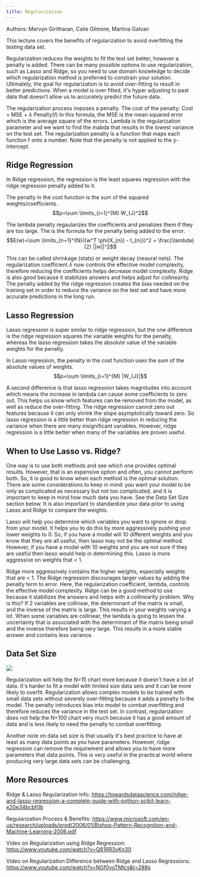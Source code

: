 ```yaml
---
title: Regularization
---
```

Authors: Mervyn Giritharan, Calie Gilmore, Martina Galvan

This lecture covers the benefits of regularization to avoid overfitting the testing data set.

Regularization reduces the weights to fit the test set better, however a penalty is added. There can be many possible options to use regularization, such as Lasso and Ridge, so you need to use domain knowledge to decide which regularization method is preferred to constrain your solution.
Ultimately, the goal for regularization is to avoid over-fitting to result in better predictions. When a model is over fitted, it's hyper adjusting to past data that doesn't allow us to accurately predict the future data. 

The regularization process imposes a penalty.
The cost of the penalty: Cost = MSE +  $\lambda$ Penalty(f)
In this formula, the MSE is the mean squared error which is the average square of the errors. Lambda is the regularization parameter and we want to find the mabda that results in the lowest variance on the test set. The regularization penalty is a function that maps each function f onto a number. Note that the penalty is not applied to the y-intercept.

## Ridge Regression
In Ridge regression, the regression is the least squares regression with the ridge regression penalty added to it.

The penalty in the cost function is the sum of the squared weights/coefficients. 
$$p=\sum \limits_{i=1}^{M} W_{J}^2$$

The lambda penalty regaularizes the coefficients and penalizes them if they are too large. The is the formula for the penalty being added to the error.
$$E(w)=\sum \limits_{n=1}^{N}({w^T \phi(X_{n}) - t_{n}})^2 + \frac{\lambda}{2} ||w||^2$$

This can be called shrinkage (stats) or weight decay (neaural nets). The regularization coefficient $\lambda$ now controls the effective model complexity, therefore reducing the coefficients helps decrease model complexity. Ridge is also good because it stabilizes answers and helps adjust for collinearity. The penalty added by the ridge regression creates the bias needed on the training set in order to reduce the variance on the test set and have more accurate predictions in the long run.

## Lasso Regression
Lasso regression is super similar to ridge regression, but the one difference is the ridge regression squares the variable weights for the penalty, whereas the lasso regression takes the absolute value of the variable weights for the penalty.

In Lasso regression, the penalty in the cost function uses the sum of the absolute values of weights. 
$$p=\sum \limits_{i=1}^{M} |W_{J}|$$

A second difference is that lasso regression takes magnitudes into account which means the increase in lambda can cause some coefficients to zero out. This helps us know which features can be removed from the model, as well as reduce the over-fitting. The ridge regression cannot zero out features because it can only shrink the slope asymptotically toward zero. So lasso regression is a little better than ridge regression in reducing the variance when there are many insignificant variables. However, ridge regression is a little better when many of the variables are proven useful.

## When to Use Lasso vs. Ridge?
One way is to use both methods and see which one provides optimal results. However, that is an expensive option and often, you cannot perform both. So, it is good to know when each method is the optimal solution. There are some considerations to keep in mind: you want your model to be only as complicated as necessary but not too complicated, and it is important to keep in mind how much data you have. See the Data Set Size section below. It is also important to standardize your data prior to using Lasso and Ridge to compare the weights.

Lasso will help you determine which variables you want to ignore or drop from your model. It helps you to do this by more aggressively pushing your lower weights to 0. So, if you have a model will 10 different weights and you know that they are all useful, then lasso may not be the optimal method. However, if you have a model with 10 weights and you are not sure if they are useful then lasso would help in determining this. Lasso is more aggressive on weights that < 1.

Ridge more aggressively contains the higher weights, especially weights that are < 1. The Ridge regression discourages larger values by adding the penalty term to error. Here, the regularization coefficient, lambda, controls the effective model complexity. Ridge can be a good method to use because it stabilizes the answers and helps with a collinearity problem. Why is this? If 2 variables are collinear, the determinant of the matrix is small, and the inverse of the matrix is large. This results in your weights varying a lot. When some variables are collinear, the lambda is going to lessen the uncertainty that is associated with the determinant of the matrix being small and the inverse therefore being very large. This results in a more stable answer and contains less variance.

## Data Set Size
![](https://imgur.com/TC6kylr.jpg)

Regularization will help the N=15 chart more because it doesn't have a lot of data. It's harder to fit a model with limited size data sets and it can be more likely to overfit. Regularization allows complex models to be trained with small data sets without severely over-fitting because it adds a penalty to the model. The penalty introduces bias into model to combat overfitting and therefore reduces the variance in the test set. In contrast, regularization does not help the N=100 chart very much because it has a good amount of data and is less likely to need the penalty to combat overfitting. 

Another note on data set size is that usually it's best practice to have at least as many data points as you have parameters. However, ridge regression can remove the requirement and allows you to have more parameters that data points. This is very useful in the practical world where producing very large data sets can be challenging.

## More Resources
Ridge & Lasso Regularization Info: https://towardsdatascience.com/ridge-and-lasso-regression-a-complete-guide-with-python-scikit-learn-e20e34bcbf0b

Regularization Process & Benefits: https://www.microsoft.com/en-us/research/uploads/prod/2006/01/Bishop-Pattern-Recognition-and-Machine-Learning-2006.pdf

Video on Regularization using Ridge Regression: https://www.youtube.com/watch?v=Q81RR3yKn30

Video on Regularization Difference between Ridge and Lasso Regressions: https://www.youtube.com/watch?v=NGf0voTMlcs&t=288s

